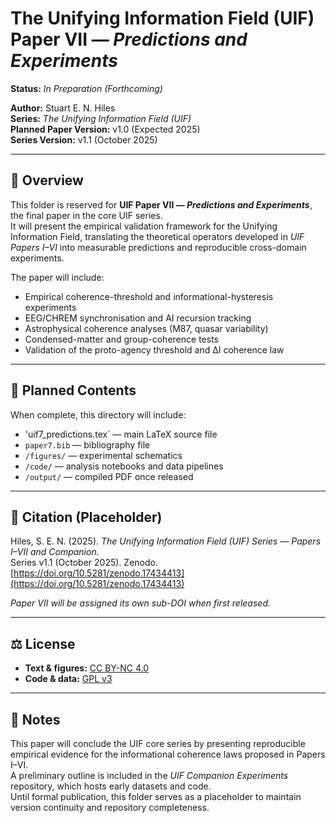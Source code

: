 # The Unifying Information Field (UIF) Paper VII — *Predictions and Experiments*  
**Status:** *In Preparation (Forthcoming)*

**Author:** Stuart E. N. Hiles  
**Series:** *The Unifying Information Field (UIF)*  
**Planned Paper Version:** v1.0 (Expected 2025)  
**Series Version:** v1.1 (October 2025)  

---

## 📄 Overview
This folder is reserved for **UIF Paper VII — *Predictions and Experiments***, the final paper in the core UIF series.  
It will present the empirical validation framework for the Unifying Information Field, translating the theoretical operators developed in *UIF Papers I–VI* into measurable predictions and reproducible cross-domain experiments.

The paper will include:
- Empirical coherence-threshold and informational-hysteresis experiments  
- EEG/CHREM synchronisation and AI recursion tracking  
- Astrophysical coherence analyses (M87, quasar variability)  
- Condensed-matter and group-coherence tests  
- Validation of the proto-agency threshold and ΔI coherence law  

---

## 📂 Planned Contents
When complete, this directory will include:
- 'uif7_predictions.tex` — main LaTeX source file  
- `paper7.bib` — bibliography file  
- `/figures/` — experimental schematics  
- `/code/` — analysis notebooks and data pipelines  
- `/output/` — compiled PDF once released  

---

## 🔖 Citation (Placeholder)
Hiles, S. E. N. (2025). *The Unifying Information Field (UIF) Series — Papers I–VII and Companion.*  
Series v1.1 (October 2025). Zenodo.  
[https://doi.org/10.5281/zenodo.17434413](https://doi.org/10.5281/zenodo.17434413)

*Paper VII will be assigned its own sub-DOI when first released.*

---

## ⚖️ License
- **Text & figures:** [CC BY-NC 4.0](https://creativecommons.org/licenses/by-nc/4.0/)  
- **Code & data:** [GPL v3](https://www.gnu.org/licenses/gpl-3.0.en.html)

---

## 🧠 Notes
This paper will conclude the UIF core series by presenting reproducible empirical evidence for the informational coherence laws proposed in Papers I–VI.  
A preliminary outline is included in the *UIF Companion Experiments* repository, which hosts early datasets and code.  
Until formal publication, this folder serves as a placeholder to maintain version continuity and repository completeness.

